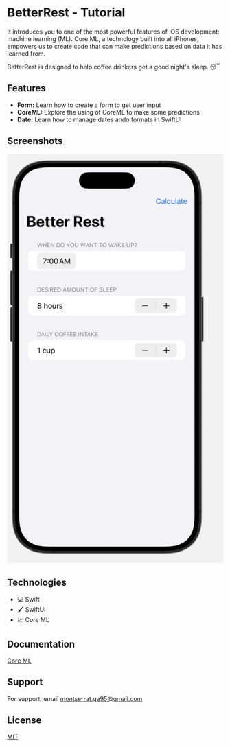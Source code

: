 
# BetterRest - Tutorial

It introduces you to one of the most powerful features of iOS development: machine learning (ML).
Core ML, a technology built into all iPhones, empowers us to create code that can make predictions based on data it has learned from.

BetterRest is designed to help coffee drinkers get a good night's sleep. 😴

## Features

- **Form:** Learn how to create a form to get user input
- **CoreML:** Explore the using of CoreML to make some predictions
- **Date:** Learn how to manage dates ando formats in SwiftUI


## Screenshots

![bestRest](bestRest.png)


## Technologies
- 💻 Swift
- 🖌️ SwiftUI
- 📈 Core ML
## Documentation

[Core ML](https://developer.apple.com/documentation/coreml)


## Support

For support, email montserrat.ga95@gmail.com


## License

[MIT](https://choosealicense.com/licenses/mit/)

